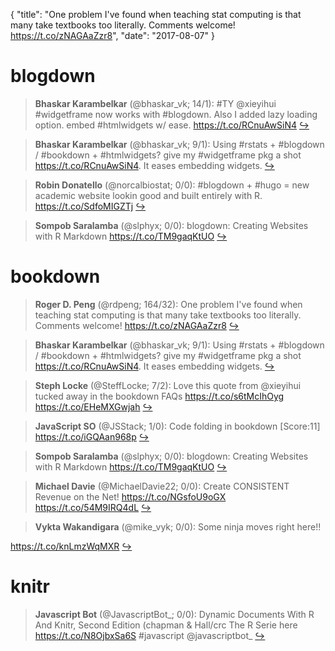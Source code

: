 {
  "title": "One problem I've found when teaching stat computing is that many take textbooks too literally. Comments welcome! https://t.co/zNAGAaZzr8",
  "date": "2017-08-07"
}

# blogdown

> **Bhaskar Karambelkar** (@bhaskar_vk; 14/1): #TY @xieyihui #widgetframe now works with #blogdown. Also I added lazy loading option. embed #htmlwidgets w/ ease. https://t.co/RCnuAwSiN4  [&#8618;](https://twitter.com/xieyihui/status/894364229347758084)

<!-- -->


> **Bhaskar Karambelkar** (@bhaskar_vk; 9/1): Using #rstats + #blogdown / #bookdown + #htmlwidgets? give my #widgetframe pkg a shot https://t.co/RCnuAwSiN4. It eases embedding widgets.  [&#8618;](https://twitter.com/xieyihui/status/894365433654120449)

<!-- -->


> **Robin Donatello** (@norcalbiostat; 0/0): #blogdown + #hugo = new academic website lookin good and built entirely with R.   https://t.co/SdfoMIGZTj  [&#8618;](https://twitter.com/xieyihui/status/894705135967850496)

<!-- -->


> **Sompob Saralamba** (@slphyx; 0/0): blogdown: Creating Websites with R Markdown https://t.co/TM9gaqKtUO  [&#8618;](https://twitter.com/xieyihui/status/894683394445004806)

<!-- -->


# bookdown

> **Roger D. Peng** (@rdpeng; 164/32): One problem I've found when teaching stat computing is that many take textbooks too literally. Comments welcome! https://t.co/zNAGAaZzr8  [&#8618;](https://twitter.com/xieyihui/status/894425472645218304)

<!-- -->


> **Bhaskar Karambelkar** (@bhaskar_vk; 9/1): Using #rstats + #blogdown / #bookdown + #htmlwidgets? give my #widgetframe pkg a shot https://t.co/RCnuAwSiN4. It eases embedding widgets.  [&#8618;](https://twitter.com/xieyihui/status/894365433654120449)

<!-- -->


> **Steph Locke** (@SteffLocke; 7/2): Love this quote from @xieyihui tucked away in the bookdown FAQs https://t.co/s6tMcIhOyg https://t.co/EHeMXGwjah  [&#8618;](https://twitter.com/xieyihui/status/894580259433181184)

<!-- -->


> **JavaScript SO** (@JSStack; 1/0): Code folding in bookdown [Score:11] https://t.co/iGQAan968p  [&#8618;](https://twitter.com/xieyihui/status/894354378722770945)

<!-- -->


> **Sompob Saralamba** (@slphyx; 0/0): blogdown: Creating Websites with R Markdown https://t.co/TM9gaqKtUO  [&#8618;](https://twitter.com/xieyihui/status/894683394445004806)

<!-- -->


> **Michael Davie** (@MichaelDavie22; 0/0): Create CONSISTENT Revenue on the Net!
https://t.co/NGsfoU9oGX https://t.co/54M9IRQ4dL  [&#8618;](https://twitter.com/xieyihui/status/894651149856288768)

<!-- -->


> **Vykta Wakandigara** (@mike_vyk; 0/0): Some ninja moves right here!!
>
https://t.co/knLmzWqMXR  [&#8618;](https://twitter.com/xieyihui/status/894466658080894976)

<!-- -->


# knitr

> **Javascript Bot** (@JavascriptBot_; 0/0): Dynamic Documents With R And Knitr, Second Edition (chapman &amp; Hall/crc The R Serie here  https://t.co/N8OjbxSa6S #javascript @javascriptbot_  [&#8618;](https://twitter.com/xieyihui/status/894359720781393920)

<!-- -->


